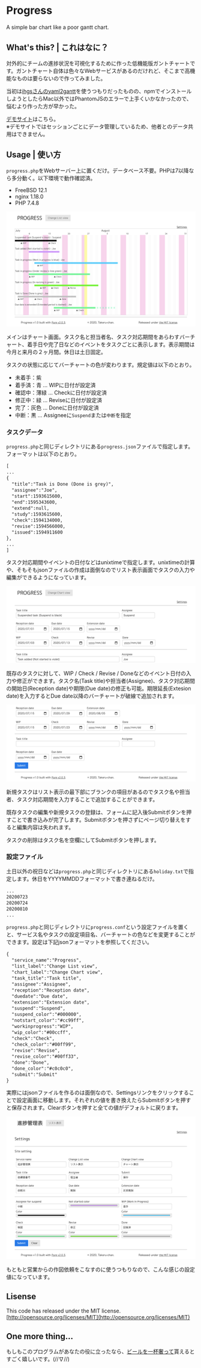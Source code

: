 # Progress
A simple bar chart like a poor gantt chart.  

## What's this? | これはなに？
対外的にチームの進捗状況を可視化するために作った低機能版ガントチャートです。ガントチャート自体は色々なWebサービスがあるのだけれど、そこまで高機能なものは要らないので作ってみました。  

当初は[ihgsさんのyaml2gantt](https://github.com/ihgs/yaml2gantt)を使うつもりだったものの、npmでインストールしようとしたらMac以外ではPhantomJSのエラーで上手くいかなかったので、悩むより作った方が早かった。  

[デモサイト](https://progress.takeru-chan.com/)はこちら。  
※デモサイトではセッションごとにデータ管理しているため、他者とのデータ共用はできません。  

## Usage | 使い方
`progress.php`をWebサーバー上に置くだけ。データベース不要。PHPは7以降なら多分動く。以下環境で動作確認済。  

- FreeBSD 12.1
- nginx 1.18.0
- PHP 7.4.8

![チャート画面](./images/chart_view.png)

メインはチャート画面。タスク名と担当者名、タスク対応期間をあらわすバーチャート、着手日や完了日などのイベントをタスクごとに表示します。表示期間は今月と来月の２ヶ月間。休日は土日固定。  

タスクの状態に応じてバーチャートの色が変わります。規定値は以下のとおり。  

- 未着手：紫
- 着手済：青 ... WIPに日付が設定済
- 確認中：薄緑 ... Checkに日付が設定済
- 修正中：緑 ... Reviseに日付が設定済
- 完了：灰色 ... Doneに日付が設定済
- 中断：黒 ... Assigneeに`Suspend`または`中断`を指定

### タスクデータ
`progress.php`と同じディレクトリにある`progress.json`ファイルで指定します。フォーマットは以下のとおり。  

```
[
...
{
  "title":"Task is Done (Done is grey)",
  "assignee":"Joe",
  "start":1593615600,
  "end":1595343600,
  "extend":null,
  "study":1593615600,
  "check":1594134000,
  "revise":1594566000,
  "issued":1594911600
},
...
]
```

タスク対応期間やイベントの日付などはunixtimeで指定します。unixtimeの計算や、そもそもjsonファイルの作成は面倒なのでリスト表示画面でタスクの入力や編集ができるようになっています。  

![リスト画面上部](./images/list_view_top.png)

既存のタスクに対して、WIP / Check / Revise / Doneなどのイベント日付の入力や修正ができます。タスク名(Task title)や担当者(Assignee)、タスク対応期間の開始日(Reception date)や期限(Due date)の修正も可能。期限延長(Extesion date)を入力するとDue date以降のバーチャートが破線で追加されます。  

![リスト画面下部](./images/list_view_bottom.png)

新規タスクはリスト表示の最下部にブランクの項目があるのでタスク名や担当者、タスク対応期間を入力することで追加することができます。  

既存タスクの編集や新規タスクの登録は、フォームに記入後Submitボタンを押すことで書き込みが完了します。Submitボタンを押さずにページ切り替えをすると編集内容は失われます。  

タスクの削除はタスク名を空欄にしてSubmitボタンを押します。  

### 設定ファイル
土日以外の祝日などは`progress.php`と同じディレクトリにある`holiday.txt`で指定します。休日をYYYYMMDDフォーマットで書き連ねるだけ。  

```
...
20200723
20200724
20200810
...
```

`progress.php`と同じディレクトリに`progress.conf`という設定ファイルを置くと、サービス名やタスクの設定項目名、バーチャートの色などを変更することができます。設定は下記jsonフォーマットを参照してください。  

```
{
  "service_name":"Progress",
  "list_label":"Change List view",
  "chart_label":"Change Chart view",
  "task_title":"Task title",
  "assignee":"Assignee",
  "reception":"Reception date",
  "duedate":"Due date",
  "extension":"Extension date",
  "suspend":"Suspend",
  "suspend_color":"#000000",
  "notstart_color":"#cc99ff",
  "workinprogress":"WIP",
  "wip_color":"#00ccff",
  "check":"Check",
  "check_color":"#00ff99",
  "revise":"Revise",
  "revise_color":"#00ff33",
  "done":"Done",
  "done_color":"#c0c0c0",
  "submit":"Submit"
}
```

実際にはjsonファイルを作るのは面倒なので、Settingsリンクをクリックすることで設定画面に移動します。それぞれの値を書き換えたらSubmitボタンを押すと保存されます。Clearボタンを押すと全ての値がデフォルトに戻ります。  

![設定画面](./images/setting_view.png)

もともと営業からの作図依頼をこなすのに使うつもりなので、こんな感じの設定値になっています。  

## Lisense
This code has released under the MIT license.  
[http://opensource.org/licenses/MIT](http://opensource.org/licenses/MIT)  

## One more thing...
もしもこのプログラムがあなたの役に立ったなら、[ビールを一杯奢って](https://www.paypal.com/paypalme/takeru68/500JPY)貰えるとすごく嬉しいです。(//∇//)
